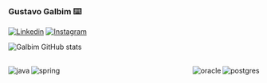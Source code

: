 ### Gustavo Galbim ⌨️

[![Linkedin](https://img.shields.io/badge/LinkedIn-0077B5?style=for-the-badge&logo=linkedin&logoColor=white)](https://www.linkedin.com/in/gustavogalbim/)
[![Instagram](https://img.shields.io/badge/Instagram-E4405F?style=for-the-badge&logo=instagram&logoColor=white)](https://instagram.com/gustavogalbim)

![Galbim GitHub stats](https://github-readme-stats.vercel.app/api?username=gustavogalbim&show_icons=true&theme=dark)

<div style= "display: incline_block">
<br/>
    <img align="left" alt="java" src="https://img.shields.io/badge/Java-ED8B00?style=for-the-badge&logo=java&logoColor=white" />
    <img align="stretch" alt="spring" src="https://img.shields.io/badge/Spring-6DB33F?style=for-the-badge&logo=spring&logoColor=white"/>
    <img align="right" alt="postgres" src="https://img.shields.io/badge/PostgreSQL-316192?style=for-the-badge&logo=postgresql&logoColor=white"/>
    <img align="right" alt="oracle" src="https://img.shields.io/badge/Oracle-F80000?style=for-the-badge&logo=Oracle&logoColor=white"/>
</div>
